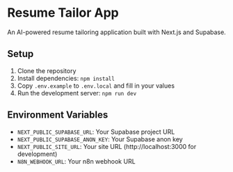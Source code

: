 # Resume Tailor App

An AI-powered resume tailoring application built with Next.js and Supabase.

## Setup

1. Clone the repository
2. Install dependencies: `npm install`
3. Copy `.env.example` to `.env.local` and fill in your values
4. Run the development server: `npm run dev`

## Environment Variables

- `NEXT_PUBLIC_SUPABASE_URL`: Your Supabase project URL
- `NEXT_PUBLIC_SUPABASE_ANON_KEY`: Your Supabase anon key
- `NEXT_PUBLIC_SITE_URL`: Your site URL (http://localhost:3000 for development)
- `N8N_WEBHOOK_URL`: Your n8n webhook URL